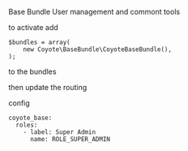 Base Bundle
User management and commont tools 

to activate add 

```
$bundles = array(
    new Coyote\BaseBundle\CoyoteBaseBundle(),
);
```

to the bundles 

then update the routing

config
```
coyote_base:
  roles:
    - label: Super Admin
      name: ROLE_SUPER_ADMIN
```
